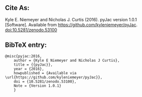## Cite As:

Kyle E. Niemeyer and Nicholas J. Curtis (2016). pyJac version 1.0.1 [Software].
Available from https://github.com/kyleniemeyer/pyJac.
[doi:10.5281/zenodo.53100](http://dx.doi.org/10.5281/zenodo.53100)

## BibTeX entry:

    @misc{pyjac:2016,
        author = {Kyle E Niemeyer and Nicholas J Curtis},
        title = {{pyJac}},
        year = {2016},
        howpublished = {Available via \url{https://github.com/kyleniemeyer/pyJac}},
        doi = {10.5281/zenodo.53100},
        Note = {Version 1.0.1}
        }
